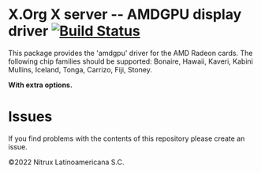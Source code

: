 # X.Org X server -- AMDGPU display driver [![Build Status](https://travis-ci.org/Nitrux/xserver-xorg-video-amdgpu.svg?branch=main)](https://travis-ci.org/Nitrux/xserver-xorg-video-amdgpu)

This package provides the 'amdgpu' driver for the AMD Radeon cards. The following chip families should be supported: Bonaire, Hawaii, Kaveri, Kabini Mullins, Iceland, Tonga, Carrizo, Fiji, Stoney.

__With extra options.__

# Issues
If you find problems with the contents of this repository please create an issue.

©2022 Nitrux Latinoamericana S.C.
